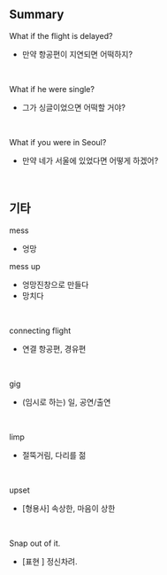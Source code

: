 ## Summary

What if the flight is delayed?
- 만약 항공편이 지연되면 어떡하지?

<br>

What if he were single?
- 그가 싱글이었으면 어떡할 거야?

<br>

What if you were in Seoul?
- 만약 네가 서울에 있었다면 어떻게 하겠어?

<br>

## 기타

mess
- 엉망

mess up
- 엉망진창으로 만들다
- 망치다

<br>

connecting flight
- 연결 항공편, 경유편

<br>

gig
- (임시로 하는) 일, 공연/출연

<br>

limp
- 절뚝거림, 다리를 젊

<br>

upset
- [형용사] 속상한, 마음이 상한

<br>

Snap out of it.
- [표현 ] 정신차려.

